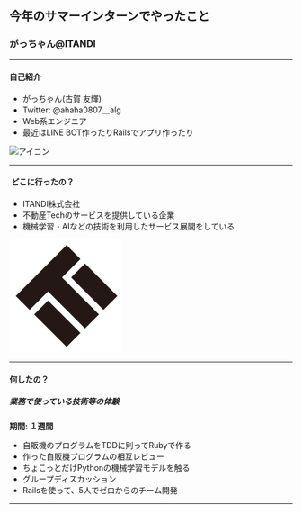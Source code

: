 ## 今年のサマーインターンでやったこと
### がっちゃん@ITANDI

---

#### 自己紹介

- がっちゃん(古賀 友輝)
- Twitter: @ahaha0807＿alg
- Web系エンジニア
- 最近はLINE BOT作ったりRailsでアプリ作ったり

<img src="https://avatars2.githubusercontent.com/u/16623885?v=4&s=460" width="200" height="200" alt="アイコン">

--- 

####  どこに行ったの？
- ITANDI株式会社
- 不動産Techのサービスを提供している企業
- 機械学習・AIなどの技術を利用したサービス展開をしている

<img src="./itandi_logo.png" alt="ITANDIロゴ" width="200" height="200">

---

#### 何したの？
##### **業務で使っている技術等の体験**

**期間: １週間**

- 自販機のプログラムをTDDに則ってRubyで作る
- 作った自販機プログラムの相互レビュー
- ちょこっとだけPythonの機械学習モデルを触る
- グループディスカッション
- Railsを使って、5人でゼロからのチーム開発

---

